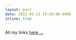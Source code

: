 ```yaml
---
layout: post
date: 2022-03-21 15:59:00-0400
inline: true
---
```


All my links [here ...](https://awwais.bio.link)
